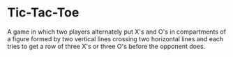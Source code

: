 # Tic-Tac-Toe
A game in which two players alternately put X's and O's in compartments of a figure formed by two vertical lines crossing two horizontal lines and each tries to get a row of three X's or three O's before the opponent does.
